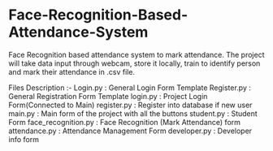 # Face-Recognition-Based-Attendance-System
Face Recognition based attendance system to mark attendance. The project will take data input through webcam, store it locally, train to identify person and mark their attendance in .csv file.

Files Description :-
Login.py : General Login Form Template
Register.py : General Registration Form Template
login.py : Project Login Form(Connected to Main)
register.py : Register into database if new user
main.py : Main form of the project with all the buttons
student.py : Student Form
face_recognition.py : Face Recognition (Mark Attendance) form
attendance.py : Attendance Management Form
developer.py : Developer info form
